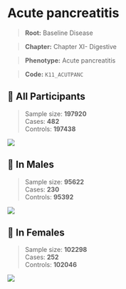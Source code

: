 # Acute pancreatitis

> **Root:** Baseline Disease  

> **Chapter:** Chapter XI- Digestive  

> **Phenotype:** Acute pancreatitis  

> **Code:** `K11_ACUTPANC`

## 🧪 All Participants  
> Sample size: **197920**  
> Cases: **482**  
> Controls: **197438**
<img src="/Disease/Figures/ALL/Baseline/K11_ACUTPANC.png"/>
<CsvTable src="/Disease/Data/ALL/Baseline/LG_K11_ACUTPANC.csv" label="🔍 View full results" />

## 👨 In Males  
> Sample size: **95622**  
> Cases: **230**  
> Controls: **95392**
<img src="/Disease/Figures/Male/Baseline/K11_ACUTPANC.png"/>
<CsvTable src="/Disease/Data/Male/Baseline/LG_K11_ACUTPANC.csv" label="🔍 View full results" />

## 👩 In Females  
> Sample size: **102298**  
> Cases: **252**  
> Controls: **102046**
<img src="/Disease/Figures/Female/Baseline/K11_ACUTPANC.png"/>
<CsvTable src="/Disease/Data/Female/Baseline/LG_K11_ACUTPANC.csv" label="🔍 View full results" />
